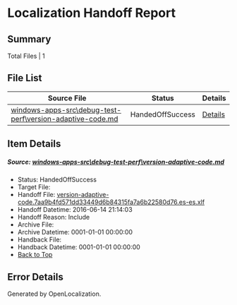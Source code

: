 # <a name='report-top'></a> Localization Handoff Report

## Summary
 Total Files | 1

## File List
 Source File | Status | Details 
 ----------- | ------ | ------- 
 [windows-apps-src\debug-test-perf\version-adaptive-code.md](https://github.com/Microsoft/windows-apps/blob/f1ec8f172945afe99b57eb8e60406d643b098ae4/windows-apps-src/debug-test-perf/version-adaptive-code.md) | HandedOffSuccess | [Details](#4f6ed019df2aaacf4f796e04143692a3f93b05971987)

## Item Details
##### <a name='4f6ed019df2aaacf4f796e04143692a3f93b05971987'></a> Source: [windows-apps-src\debug-test-perf\version-adaptive-code.md](https://github.com/Microsoft/windows-apps/blob/f1ec8f172945afe99b57eb8e60406d643b098ae4/windows-apps-src/debug-test-perf/version-adaptive-code.md)
* Status: HandedOffSuccess
* Target File: 
* Handoff File: [version-adaptive-code.7aa9b4fd571dd33449d6b84315fa7a6b22580d76.es-es.xlf](https://github.com/Microsoft/WDG.handoff/blob/6af10e0d6f0e8e09e6b3e4f481460e164cd540b6/ol-handoff/Microsoft/windows-apps.es-es/master/version-adaptive-code.7aa9b4fd571dd33449d6b84315fa7a6b22580d76.es-es.xlf)
* Handoff Datetime: 2016-06-14 21:14:03
* Handoff Reason: Include
* Archive File: 
* Archive Datetime: 0001-01-01 00:00:00
* Handback File: 
* Handback Datetime: 0001-01-01 00:00:00
* [Back to Top](#report-top)


## Error Details

Generated by OpenLocalization.
